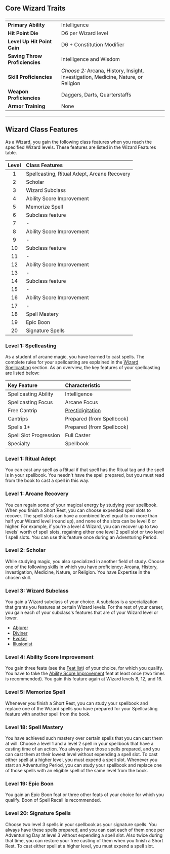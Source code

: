 ## Core Wizard Traits

| <!-- -->                       | <!-- -->                                                                           |
| :----------------------------- | :--------------------------------------------------------------------------------- |
| **Primary Ability**            | Intelligence                                                                       |
| **Hit Point Die**              | D6 per Wizard level                                                                |
| **Level Up Hit Point Gain**    | D6 + Constitution Modifier                                                         |
| **Saving Throw Proficiencies** | Intelligence and Wisdom                                                            |
| **Skill Proficiencies**        | *Choose 2:* Arcana, History, Insight, Investigation, Medicine, Nature, or Religion |
| **Weapon Proficiencies**       | Daggers, Darts, Quarterstaffs                                                                     |
| **Armor Training**             | None                                                                               |
___


## Wizard Class Features

As a Wizard, you gain the following class features when you reach the specified Wizard levels. These features are listed in the Wizard Features table.

| Level | Class Features                              |
| :---: | :------------------------------------------ |
|   1   | Spellcasting, Ritual Adept, Arcane Recovery |
|   2   | Scholar                                     |
|   3   | Wizard Subclass                             |
|   4   | Ability Score Improvement                   |
|   5   | Memorize Spell                              |
|   6   | Subclass feature                            |
|   7   | -                                           |
|   8   | Ability Score Improvement                   |
|   9   | -                                           |
|  10   | Subclass feature                            |
|  11   | -                                           |
|  12   | Ability Score Improvement                   |
|  13   | -                                           |
|  14   | Subclass feature                            |
|  15   | -                                           |
|  16   | Ability Score Improvement                   |
|  17   | -                                           |
|  18   | Spell Mastery                               |
|  19   | Epic Boon                                   |
|  20   | Signature Spells                            |



### Level 1: Spellcasting
As a student of arcane magic, you have learned to cast spells.
The complete rules for your spellcasting are explained in the [Wizard Spellcasting](https://lolindhir.github.io/PnP/rules/classes/wizard/wizard_spellcasting) section. As an overview, the key features of your spellcasting are listed below:

| Key Feature            | Characteristic              |
| :--------------------- | :-------------------------- |
| Spellcasting Ability   | Intelligence                |
| Spellcasting Focus     | Arcane Focus                |
| Free Cantrip           | [Prestidigitation](https://lolindhir.github.io/PnP/spells/Prestidigitation) |
| Cantrips               | Prepared (from Spellbook)   |
| Spells 1+              | Prepared (from Spellbook)   |
| Spell Slot Progression | Full Caster                 |
| Specialty              | Spellbook                   |



### Level 1: Ritual Adept
You can cast any spell as a Ritual if that spell has the Ritual tag and the spell is in your spellbook. You needn't have the spell prepared, but you must read from the book to cast a spell in this way.



### Level 1: Arcane Recovery
You can regain some of your magical energy by studying your spellbook. When you finish a Short Rest, you can choose expended spell slots to recover. The spell slots can have a combined level equal to no more than half your Wizard level (round up), and none of the slots can be level 6 or higher. For example, if you're a level 4 Wizard, you can recover up to two levels' worth of spell slots, regaining either one level 2 spell slot or two level 1 spell slots.
You can use this feature once during an Adventuring Period.



### Level 2: Scholar
While studying magic, you also specialized in another field of study. Choose one of the following skills in which you have proficiency: Arcana, History, Investigation, Medicine, Nature, or Religion. You have Expertise in the chosen skill.



### Level 3: Wizard Subclass
You gain a Wizard subclass of your choice. A subclass is a specialization that grants you features at certain Wizard levels. For the rest of your career, you gain each of your subclass's features that are of your Wizard level or lower.
- [Abjurer](https://lolindhir.github.io/PnP/rules/classes/wizard/abjurer)
- [Diviner](https://lolindhir.github.io/PnP/rules/classes/wizard/diviner)
- [Evoker](https://lolindhir.github.io/PnP/rules/classes/wizard/evoker)
- [Illusionist](https://lolindhir.github.io/PnP/rules/classes/wizard/illusionist)



### Level 4: Ability Score Improvement
You gain three feats (see the [Feat list](https://lolindhir.github.io/PnP/feats/Feat%2520list)) of your choice, for which you qualify. You have to take the [Ability Score Improvement](https://lolindhir.github.io/PnP/feats/Ability%2520Score%2520Improvement) feat at least once (two times is recommended).
You gain this feature again at Wizard levels 8, 12, and 16.



### Level 5: Memorize Spell
Whenever you finish a Short Rest, you can study your spellbook and replace one of the Wizard spells you have prepared for your Spellcasting feature with another spell from the book.



### Level 18: Spell Mastery
You have achieved such mastery over certain spells that you can cast them at will. Choose a level 1 and a level 2 spell in your spellbook that have a casting time of an action. You always have those spells prepared, and you can cast them at their lowest level without expending a spell slot. To cast either spell at a higher level, you must expend a spell slot.
Whenever you start an Adventuring Period, you can study your spellbook and replace one of those spells with an eligible spell of the same level from the book.



### Level 19: Epic Boon
You gain an Epic Boon feat or three other feats of your choice for which you qualify. Boon of Spell Recall is recommended.



### Level 20: Signature Spells
Choose two level 3 spells in your spellbook as your signature spells. You always have these spells prepared, and you can cast each of them once per Adventuring Day at level 3 without expending a spell slot. Also twice during that time, you can restore your free casting of them when you finish a Short Rest.
To cast either spell at a higher level, you must expend a spell slot.
